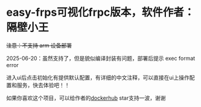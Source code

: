 # easy-frps可视化frpc版本，软件作者：隔壁小王

<del>注意：不支持 arm 设备部署

2025-06-20：虽然支持了，但是貌似编译封装有问题，部署后提示 exec format error

进入ui后点击初始化有提供默认配置，有详细的中文注释，可以直接在ui上操作配置和服务，快去体验吧！！

如果你喜欢这个项目，可以给作者的[dockerhub](https://hub.docker.com/r/qq918652593/easy-frps) star支持一波，谢谢
